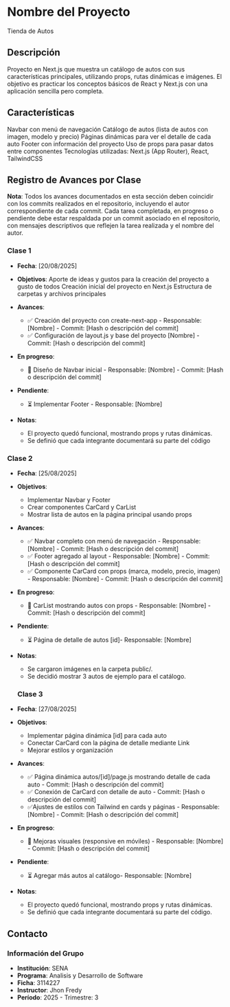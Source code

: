 # Nombre del Proyecto

Tienda de Autos

## Descripción

Proyecto en Next.js que muestra un catálogo de autos con sus características principales, utilizando props, rutas dinámicas e imágenes. El objetivo es practicar los conceptos básicos de React y Next.js con una aplicación sencilla pero completa.

## Características

Navbar con menú de navegación
Catálogo de autos (lista de autos con imagen, modelo y precio)
Páginas dinámicas para ver el detalle de cada auto
Footer con información del proyecto
Uso de props para pasar datos entre componentes
Tecnologías utilizadas: Next.js (App Router), React, TailwindCSS

## Registro de Avances por Clase

**Nota**: Todos los avances documentados en esta sección deben coincidir con los commits realizados en el repositorio, incluyendo el autor correspondiente de cada commit. Cada tarea completada, en progreso o pendiente debe estar respaldada por un commit asociado en el repositorio, con mensajes descriptivos que reflejen la tarea realizada y el nombre del autor.

### Clase 1

- **Fecha**: [20/08/2025]
- **Objetivos**:
  Aporte de ideas y gustos para la creación del proyecto a gusto de todos
  Creación inicial del proyecto en Next.js
  Estructura de carpetas y archivos principales

- **Avances**:
  - ✅ Creación del proyecto con create-next-app - Responsable: [Nombre] - Commit: [Hash o descripción del commit]
  - ✅ Configuración de layout.js y base del proyecto [Nombre] - Commit: [Hash o descripción del commit]
- **En progreso**:
  - 🔄 Diseño de Navbar inicial - Responsable: [Nombre] - Commit: [Hash o descripción del commit]
- **Pendiente**:
  - ⏳ Implementar Footer - Responsable: [Nombre]
- **Notas**: 
  - El proyecto quedó funcional, mostrando props y rutas dinámicas.
  - Se definió que cada integrante documentará su parte del código



### Clase 2

- **Fecha**: [25/08/2025]
- **Objetivos**:
  - Implementar Navbar y Footer
  - Crear componentes CarCard y CarList
  - Mostrar lista de autos en la página principal usando props
- **Avances**:
  - ✅ Navbar completo con menú de navegación - Responsable: [Nombre] - Commit: [Hash o descripción del commit]
  - ✅ Footer agregado al layout - Responsable: [Nombre] - Commit: [Hash o descripción del commit]
  - ✅ Componente CarCard con props (marca, modelo, precio, imagen) - Responsable: [Nombre] - Commit: [Hash o descripción del commit]
- **En progreso**:
  - 🔄 CarList mostrando autos con props - Responsable: [Nombre] - Commit: [Hash o descripción del commit]
- **Pendiente**:
  - ⏳ Página de detalle de autos [id]- Responsable: [Nombre]
- **Notas**:
  - Se cargaron imágenes en la carpeta public/.
  - Se decidió mostrar 3 autos de ejemplo para el catálogo.


  ### Clase 3

- **Fecha**: [27/08/2025]
- **Objetivos**:
  - Implementar página dinámica [id] para cada auto
  - Conectar CarCard con la página de detalle mediante Link
  - Mejorar estilos y organización

- **Avances**:
  - ✅ Página dinámica autos/[id]/page.js mostrando detalle de cada auto - Commit: [Hash o descripción del commit]
  - ✅ Conexión de CarCard con detalle de auto - Commit: [Hash o descripción del commit]
  - ✅Ajustes de estilos con Tailwind en cards y páginas - Responsable: [Nombre] - Commit: [Hash o descripción del commit]
- **En progreso**:
  - 🔄 Mejoras visuales (responsive en móviles) - Responsable: [Nombre] - Commit: [Hash o descripción del commit]
- **Pendiente**:
  - ⏳ Agregar más autos al catálogo- Responsable: [Nombre]
- **Notas**:
  - El proyecto quedó funcional, mostrando props y rutas dinámicas.
  - Se definió que cada integrante documentará su parte del código.

## Contacto

### Información del Grupo

- **Institución**: SENA
- **Programa**: Analisis y Desarrollo de Software
- **Ficha**: 3114227
- **Instructor**: Jhon Fredy
- **Período**: 2025 - Trimestre: 3
